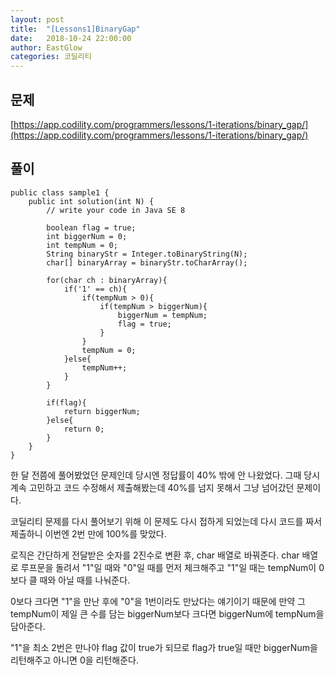 ```yaml
---
layout: post
title:  "[Lessons1]BinaryGap"
date:   2018-10-24 22:00:00
author: EastGlow
categories: 코딜리티
---
```

## 문제

[https://app.codility.com/programmers/lessons/1-iterations/binary_gap/](https://app.codility.com/programmers/lessons/1-iterations/binary_gap/)

## 풀이
~~~
public class sample1 {
    public int solution(int N) {
        // write your code in Java SE 8

        boolean flag = true;
        int biggerNum = 0;
        int tempNum = 0;
        String binaryStr = Integer.toBinaryString(N);
        char[] binaryArray = binaryStr.toCharArray();

        for(char ch : binaryArray){
            if('1' == ch){
                if(tempNum > 0){
                    if(tempNum > biggerNum){
                        biggerNum = tempNum;
                        flag = true;
                    }
                }        		
                tempNum = 0;
            }else{
        		tempNum++;
            }
        }

		if(flag){
            return biggerNum;
        }else{
            return 0;
        }
    }
}
~~~
한 달 전쯤에 풀어봤었던 문제인데 당시엔 정답률이 40% 밖에 안 나왔었다. 그때 당시 계속 고민하고 코드 수정해서 제출해봤는데 40%를 넘지 못해서 그냥 넘어갔던 문제이다.

코딜리티 문제를 다시 풀어보기 위해 이 문제도 다시 접하게 되었는데 다시 코드를 짜서 제출하니 이번엔 2번 만에 100%를 맞았다.

로직은 간단하게 전달받은 숫자를 2진수로 변환 후, char 배열로 바꿔준다. char 배열로 루프문을 돌려서 "1"일 때와 "0"일 때를 먼저 체크해주고 "1"일 때는 tempNum이 0보다 클 때와 아닐 때를 나눠준다.

0보다 크다면 "1"을 만난 후에 "0"을 1번이라도 만났다는 얘기이기 때문에 만약 그 tempNum이 제일 큰 수를 담는 biggerNum보다 크다면 biggerNum에 tempNum을 담아준다.

"1"을 최소 2번은 만나야 flag 값이 true가 되므로 flag가 true일 때만 biggerNum을 리턴해주고 아니면 0을 리턴해준다.